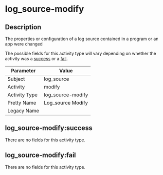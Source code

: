 log_source-modify
=================

Description
-----------
The properties or configuration of a log source contained in a program or an app were changed

The possible fields for this activity type will vary depending on whether the activity was a [success](#log_source-modifysuccess) or a [fail](#log_source-modifyfail).

| Parameter     | Value             |
| ------------- | ----------------- |
| Subject       | log_source        |
| Activity      | modify            |
| Activity Type | log_source-modify |
| Pretty Name   | Log_source Modify |
| Legacy Name   |                   |

log_source-modify:success
-------------------------

There are no fields for this activity type.


log_source-modify:fail
----------------------

There are no fields for this activity type.
